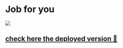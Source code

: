 # Job for you

![](https://media.giphy.com/media/3ornkeA6BgebRyJjfW/giphy.gif)

## [check here the deployed version 👋](job-for-you.netlify.app)
